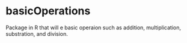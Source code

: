 # basicOperations
Package  in R that will e basic operaion such as addition, multiplication, substration, and division.

